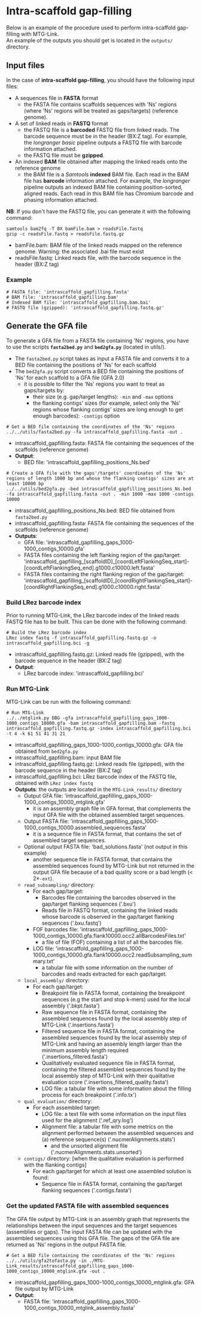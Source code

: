 # Intra-scaffold gap-filling

Below is an example of the procedure used to perform intra-scaffold gap-filling with MTG-Link.  
An example of the outputs you should get is located in the `outputs/` directory.

## Input files

In the case of **intra-scaffold gap-filling**, you should have the following input files:
* A sequences file in **FASTA** format
    * the FASTA file contains scaffolds sequences with 'Ns' regions (where 'Ns' regions will be treated as gaps/targets) (reference genome).
* A set of linked reads in **FASTQ** format
    * the FASTQ file is a **barcoded** FASTQ file from linked reads. The barcode sequence must be in the header (BX:Z tag). For example, the *longranger basic* pipeline outputs a FASTQ file with barcode information attached.
    * the FASTQ file must be **gzipped**.
* An indexed **BAM** file obtained after mapping the linked reads onto the reference genome
    * the BAM file is a *Samtools* **indexed** BAM file. Each read in the BAM file has **barcode** information attached. For example, the *longranger* pipeline outputs an indexed BAM file containing position-sorted, aligned reads. Each read in this BAM file has Chromium barcode and phasing information attached.

**NB**: If you don't have the FASTQ file, you can generate it with the following command:
```
samtools bam2fq -T BX bamFile.bam > readsFile.fastq
gzip -c readsFile.fastq > readsFile.fastq.gz
```
* bamFile.bam: BAM file of the linked reads mapped on the reference genome. Warning: the associated .bai file must exist
* readsFile.fastq: Linked reads file, with the barcode sequence in the header (BX:Z tag)

### Example

```
# FASTA file: 'intrascaffold_gapfilling.fasta'
# BAM file: 'intrascaffold_gapfilling.bam'
# Indexed BAM file: 'intrascaffold_gapfilling.bam.bai'
# FASTQ file (gzipped): 'intrascaffold_gapfilling.fastq.gz'
```

## Generate the GFA file

To generate a GFA file from a FASTA file containing 'Ns' regions, you have to use the scripts **`fasta2bed.py`** and **`bed2gfa.py`** (located in utils/).
* The `fasta2bed.py` script takes as input a FASTA file and converts it to a BED file containing the positions of 'Ns' for each scaffold
* The `bed2gfa.py` script converts a BED file containing the positions of 'Ns' for each scaffold to a GFA file (GFA 2.0) 
    * it is possible to filter the 'Ns' regions you want to treat as gaps/targets by:
        * their size (e.g. gap/target lengths): `-min` and `-max` options
        * the flanking contigs' sizes (for example, select only the 'Ns' regions whose flanking contigs' sizes are long enough to get enough barcodes): `-contigs` option
```
# Get a BED file containing the coordinates of the 'Ns' regions
../../utils/fasta2bed.py -fa intrascaffold_gapfilling.fasta -out .
```
* intrascaffold_gapfilling.fasta: FASTA file containing the sequences of the scaffolds (reference genome)
* **Output**:
    * BED file: 'intrascaffold_gapfilling_positions_Ns.bed'
```
# Create a GFA file with the gaps'/targets' coordinates of the 'Ns' regions of length 1000 bp and whose the flanking contigs' sizes are at least 10000 bp
../../utils/bed2gfa.py -bed intrascaffold_gapfilling_positions_Ns.bed -fa intrascaffold_gapfilling.fasta -out . -min 1000 -max 1000 -contigs 10000
```
* intrascaffold_gapfilling_positions_Ns.bed: BED file obtained from `fasta2bed.py`
* intrascaffold_gapfilling.fasta: FASTA file containing the sequences of the scaffolds (reference genome)
* **Outputs**: 
    * GFA file: 'intrascaffold_gapfilling_gaps_1000-1000_contigs_10000.gfa'
    * FASTA files containing the left flanking region of the gap/target: 'intrascaffold_gapfilling_[scaffoldID]_[coordLeftFlankingSeq_start]-[coordLeftFlankingSeq_end].g1000.c10000.left.fasta'
    * FASTA files containing the right flanking region of the gap/target: 'intrascaffold_gapfilling_[scaffoldID]_[coordRightFlankingSeq_start]-[coordRightFlankingSeq_end].g1000.c10000.right.fasta'

### Build LRez barcode index

Prior to running MTG-Link, the LRez barcode index of the linked reads FASTQ file has to be built. This can be done with the following command:
```
# Build the LRez barcode index
LRez index fastq -f intrascaffold_gapfilling.fastq.gz -o intrascaffold_gapfilling.bci -g
```
* intrascaffold_gapfilling.fastq.gz: Linked reads file (gzipped), with the barcode sequence in the header (BX:Z tag)
* **Output**:
    * LRez barcode index: 'intrascaffold_gapfilling.bci'

### Run MTG-Link

MTG-Link can be run with the following command:  
```
# Run MTG-Link
../../mtglink.py DBG -gfa intrascaffold_gapfilling_gaps_1000-1000_contigs_10000.gfa -bam intrascaffold_gapfilling.bam -fastq intrascaffold_gapfilling.fastq.gz -index intrascaffold_gapfilling.bci -t 4 -k 61 51 41 31 21
```
* intrascaffold_gapfilling_gaps_1000-1000_contigs_10000.gfa: GFA file obtained from `bed2gfa.py`
* intrascaffold_gapfilling.bam: input BAM file
* intrascaffold_gapfilling.fastq.gz: Linked reads file (gzipped), with the barcode sequence in the header (BX:Z tag)
* intrascaffold_gapfilling.bci: LRez barcode index of the FASTQ file, obtained with `LRez index fastq`
* **Outputs**: the outputs are located in the `MTG-Link_results/` directory
    * Output GFA file: 'intrascaffold_gapfilling_gaps_1000-1000_contigs_10000_mtglink.gfa'
        * it is an assembly graph file in GFA format, that complements the input GFA file with the obtained assembled target sequences.
    * Output FASTA file: 'intrascaffold_gapfilling_gaps_1000-1000_contigs_10000.assembled_sequences.fasta'
        * it is a sequence file in FASTA format, that contains the set of assembled target sequences.
    * Optional output FASTA file: 'bad_solutions.fasta' (not output in this example)
        * another sequence file in FASTA format, that contains the assembled sequences found by MTG-Link but not returned in the output GFA file because of a bad quality score or a bad length (< 2*`-ext`).
    * `read_subsampling/` directory:
        * For each gap/target:
            * Barcodes file containing the barcodes observed in the gap/target flanking sequences ('.bxu')
            * Reads file in FASTQ format, containing the linked reads whose barcode is observed in the gap/target flanking sequences ('.bxu.fastq')
        * FOF barcodes file: 'intrascaffold_gapfilling_gaps_1000-1000_contigs_10000.gfa.flank10000.occ2.allBarcodesFiles.txt'
            * a file of file (FOF) containing a list of all the barcodes file. 
        * LOG file: 'intrascaffold_gapfilling_gaps_1000-1000_contigs_10000.gfa.flank10000.occ2.readSubsampling_summary.txt'
            * a tabular file with some information on the number of barcodes and reads extracted for each gap/target.
    * `local_assembly/` directory:
        * For each gap/target:
            * Breakpoint file in FASTA format, containing the breakpoint sequences (e.g the start and stop k-mers) used for the local assembly ('.bkpt.fasta')
            * Raw sequence file in FASTA format, containing the assembled sequences found by the local assembly step of MTG-Link ('.insertions.fasta')
            * Filtered sequence file in FASTA format, containing the assembled sequences found by the local assembly step of MTG-Link and having an assembly length larger than the minimum assembly length required ('.insertions_filtered.fasta')
            * Qualitatively evaluated sequence file in FASTA format, containing the filtered assembled sequences found by the local assembly step of MTG-Link with their qualitative evaluation score ('.insertions_filtered_quality.fasta')
            * LOG file: a tabular file with some information about the filling process for each breakpoint ('.info.tx')
    * `qual_evaluation/` directory:
        * For each assembled target:
            * LOG file: a text file with some information on the input files used for the alignment ('.ref_qry.log')
            * Alignment file: a tabular file with some metrics on the alignment performed between the assembled sequences and (a) reference sequence(s) ('.nucmerAlignments.stats')
                * and the unsorted alignment file ('.nucmerAlignments.stats.unsorted')
    * `contigs/` directory: [when the qualitative evaluation is performed with the flanking contigs]
        * For each gap/target for which at least one assembled solution is found:
            * Sequence file in FASTA format, containing the gap/target flanking sequences ('.contigs.fasta')

### Get the updated FASTA file with assembled sequences

The GFA file output by MTG-Link is an assembly graph that represents the relationships between the input sequences and the target sequences (assemblies or gaps). The input FASTA file can be updated with the assembled sequences using this GFA file. The gaps of the GFA file are returned as 'Ns' regions in the output FASTA file.
```
# Get a BED file containing the coordinates of the 'Ns' regions
../../utils/gfa2tofasta.py -in ./MTG-Link_results/intrascaffold_gapfilling_gaps_1000-1000_contigs_10000_mtglink.gfa -out .
```
* intrascaffold_gapfilling_gaps_1000-1000_contigs_10000_mtglink.gfa: GFA file output by MTG-Link
* **Output**:
    * FASTA file: 'intrascaffold_gapfilling_gaps_1000-1000_contigs_10000_mtglink_assembly.fasta'

